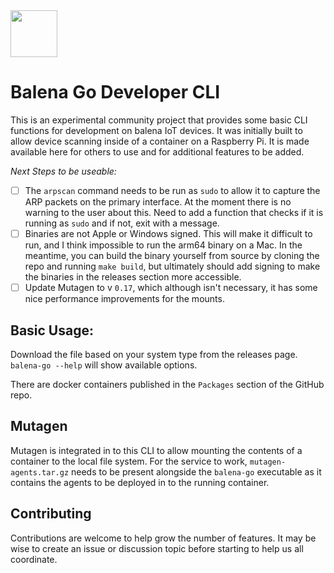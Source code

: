 <img src="https://raw.githubusercontent.com/balena-labs-research/apps-logo/main/logo.png" width="75" />

# Balena Go Developer CLI

This is an experimental community project that provides some basic CLI functions for development on balena IoT devices. It was initially built to allow device scanning inside of a container on a Raspberry Pi. It is made available here for others to use and for additional features to be added.

_Next Steps to be useable:_

- [ ] The `arpscan` command needs to be run as `sudo` to allow it to capture the ARP packets on the primary interface. At the moment there is no warning to the user about this. Need to add a function that checks if it is running as `sudo` and if not, exit with a message.
- [ ] Binaries are not Apple or Windows signed. This will make it difficult to run, and I think impossible to run the arm64 binary on a Mac. In the meantime, you can build the binary yourself from source by cloning the repo and running `make build`, but ultimately should add signing to make the binaries in the releases section more accessible.
- [ ] Update Mutagen to v `0.17`, which although isn't necessary, it has some nice performance improvements for the mounts.

## Basic Usage:

Download the file based on your system type from the releases page. `balena-go --help` will show available options.

There are docker containers published in the `Packages` section of the GitHub repo.

## Mutagen

Mutagen is integrated in to this CLI to allow mounting the contents of a container to the local file system. For the service to work, `mutagen-agents.tar.gz` needs to be present alongside the `balena-go` executable as it contains the agents to be deployed in to the running container.

## Contributing

Contributions are welcome to help grow the number of features. It may be wise to create an issue or discussion topic before starting to help us all coordinate.

